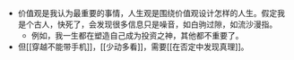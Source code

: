 - 价值观是我认为最重要的事情，人生观是围绕价值观设计怎样的人生。假定我是个古人，快死了，会发现很多信息只是噪音，如白驹过隙，如流沙漫指。
	- 例如，我一生都在塑造自己成为投资之神，其他都不重要了。
- 但[[穿越不能带手机]]，[[少动多看]]，需要[[在否定中发现真理]]。